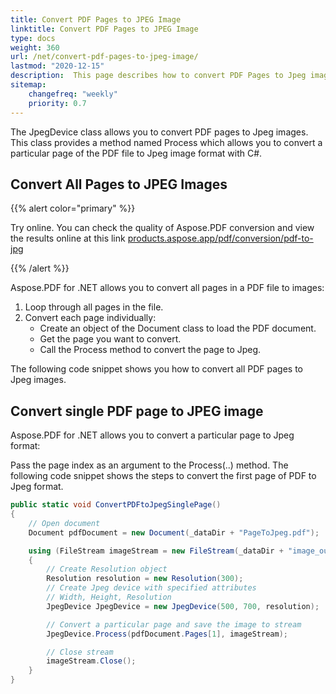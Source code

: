 ```yaml
---
title: Convert PDF Pages to JPEG Image
linktitle: Convert PDF Pages to JPEG Image
type: docs
weight: 360
url: /net/convert-pdf-pages-to-jpeg-image/
lastmod: "2020-12-15"
description:  This page describes how to convert PDF Pages to Jpeg image, convert all and single Pages to Jpeg images  with Aspose.PDF for .NET.
sitemap:
    changefreq: "weekly"
    priority: 0.7
---
```


The JpegDevice class allows you to convert PDF pages to Jpeg images. This class provides a method named Process which allows you to convert a particular page of the PDF file to Jpeg image format with C#.

## Convert All Pages to JPEG Images

{{% alert color="primary" %}} 

Try online. You can check the quality of Aspose.PDF conversion and view the results online at this link  [products.aspose.app/pdf/conversion/pdf-to-jpg](https://products.aspose.app/pdf/conversion/pdf-to-jpg)

{{% /alert %}}

Aspose.PDF for .NET allows you to convert all pages in a PDF file to images:

1. Loop through all pages in the file.
1. Convert each page individually:
    - Create an object of the Document class to load the PDF document.
    - Get the page you want to convert.
    - Call the Process method to convert the page to Jpeg.

The following code snippet shows you how to convert all PDF pages to Jpeg images.

## Convert single PDF page to JPEG image

Aspose.PDF for .NET allows you to convert a particular page to Jpeg format:

Pass the page index as an argument to the Process(..) method.
The following code snippet shows the steps to convert the first page of PDF to Jpeg format.

```csharp
public static void ConvertPDFtoJpegSinglePage()
{
    // Open document
    Document pdfDocument = new Document(_dataDir + "PageToJpeg.pdf");

    using (FileStream imageStream = new FileStream(_dataDir + "image_out.Jpeg", FileMode.Create))
    {
        // Create Resolution object
        Resolution resolution = new Resolution(300);
        // Create Jpeg device with specified attributes
        // Width, Height, Resolution
        JpegDevice JpegDevice = new JpegDevice(500, 700, resolution);

        // Convert a particular page and save the image to stream
        JpegDevice.Process(pdfDocument.Pages[1], imageStream);

        // Close stream
        imageStream.Close();
    }
}
```
